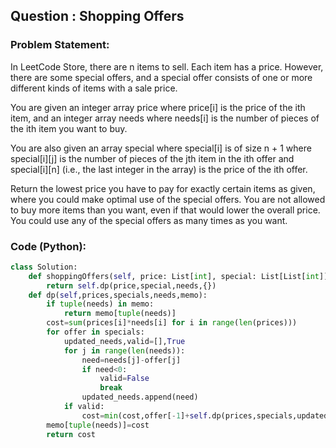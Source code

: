 ## Question : Shopping Offers

### Problem Statement:
In LeetCode Store, there are n items to sell. Each item has a price. However, there are some special offers, and a special offer consists of one or more different kinds of items with a sale price.

You are given an integer array price where price[i] is the price of the ith item, and an integer array needs where needs[i] is the number of pieces of the ith item you want to buy.

You are also given an array special where special[i] is of size n + 1 where special[i][j] is the number of pieces of the jth item in the ith offer and special[i][n] (i.e., the last integer in the array) is the price of the ith offer.

Return the lowest price you have to pay for exactly certain items as given, where you could make optimal use of the special offers. You are not allowed to buy more items than you want, even if that would lower the overall price. You could use any of the special offers as many times as you want.

 

 
### Code (Python):
```python
class Solution:
    def shoppingOffers(self, price: List[int], special: List[List[int]], needs: List[int]) -> int:
        return self.dp(price,special,needs,{})
    def dp(self,prices,specials,needs,memo):
        if tuple(needs) in memo:
            return memo[tuple(needs)]
        cost=sum(prices[i]*needs[i] for i in range(len(prices)))
        for offer in specials:
            updated_needs,valid=[],True
            for j in range(len(needs)):
                need=needs[j]-offer[j]
                if need<0:
                    valid=False
                    break
                updated_needs.append(need)
            if valid:
                cost=min(cost,offer[-1]+self.dp(prices,specials,updated_needs,memo))
        memo[tuple(needs)]=cost
        return cost

